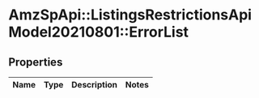 # AmzSpApi::ListingsRestrictionsApiModel20210801::ErrorList

## Properties
Name | Type | Description | Notes
------------ | ------------- | ------------- | -------------

